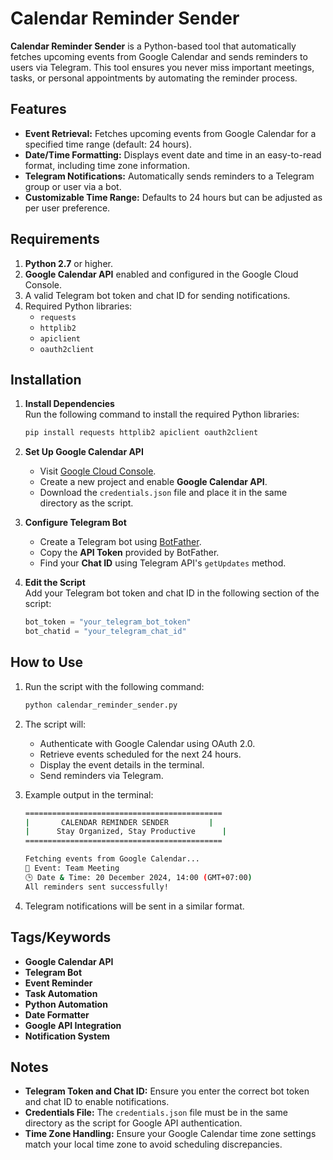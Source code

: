 # Calendar Reminder Sender

**Calendar Reminder Sender** is a Python-based tool that automatically fetches upcoming events from Google Calendar and sends reminders to users via Telegram. This tool ensures you never miss important meetings, tasks, or personal appointments by automating the reminder process.

## Features

- **Event Retrieval:** Fetches upcoming events from Google Calendar for a specified time range (default: 24 hours).  
- **Date/Time Formatting:** Displays event date and time in an easy-to-read format, including time zone information.  
- **Telegram Notifications:** Automatically sends reminders to a Telegram group or user via a bot.  
- **Customizable Time Range:** Defaults to 24 hours but can be adjusted as per user preference.  

## Requirements

1. **Python 2.7** or higher.  
2. **Google Calendar API** enabled and configured in the Google Cloud Console.  
3. A valid Telegram bot token and chat ID for sending notifications.  
4. Required Python libraries:
   - `requests`
   - `httplib2`
   - `apiclient`
   - `oauth2client`

## Installation

1. **Install Dependencies**  
   Run the following command to install the required Python libraries:  
   ```bash
   pip install requests httplib2 apiclient oauth2client
   ```

2. **Set Up Google Calendar API**  
   - Visit [Google Cloud Console](https://console.cloud.google.com/).  
   - Create a new project and enable **Google Calendar API**.  
   - Download the `credentials.json` file and place it in the same directory as the script.

3. **Configure Telegram Bot**  
   - Create a Telegram bot using [BotFather](https://core.telegram.org/bots#botfather).  
   - Copy the **API Token** provided by BotFather.  
   - Find your **Chat ID** using Telegram API's `getUpdates` method.

4. **Edit the Script**  
   Add your Telegram bot token and chat ID in the following section of the script:  
   ```python
   bot_token = "your_telegram_bot_token"
   bot_chatid = "your_telegram_chat_id"
   ```

## How to Use

1. Run the script with the following command:  
   ```bash
   python calendar_reminder_sender.py
   ```

2. The script will:  
   - Authenticate with Google Calendar using OAuth 2.0.  
   - Retrieve events scheduled for the next 24 hours.  
   - Display the event details in the terminal.  
   - Send reminders via Telegram.

3. Example output in the terminal:  
   ```bash
   ============================================
   |       CALENDAR REMINDER SENDER         |
   |      Stay Organized, Stay Productive      |
   ============================================

   Fetching events from Google Calendar...
   📅 Event: Team Meeting  
   🕒 Date & Time: 20 December 2024, 14:00 (GMT+07:00)
   All reminders sent successfully!
   ```

4. Telegram notifications will be sent in a similar format.


## Tags/Keywords

- **Google Calendar API**  
- **Telegram Bot**  
- **Event Reminder**  
- **Task Automation**  
- **Python Automation**  
- **Date Formatter**  
- **Google API Integration**  
- **Notification System**

## Notes

- **Telegram Token and Chat ID:** Ensure you enter the correct bot token and chat ID to enable notifications.  
- **Credentials File:** The `credentials.json` file must be in the same directory as the script for Google API authentication.  
- **Time Zone Handling:** Ensure your Google Calendar time zone settings match your local time zone to avoid scheduling discrepancies.
